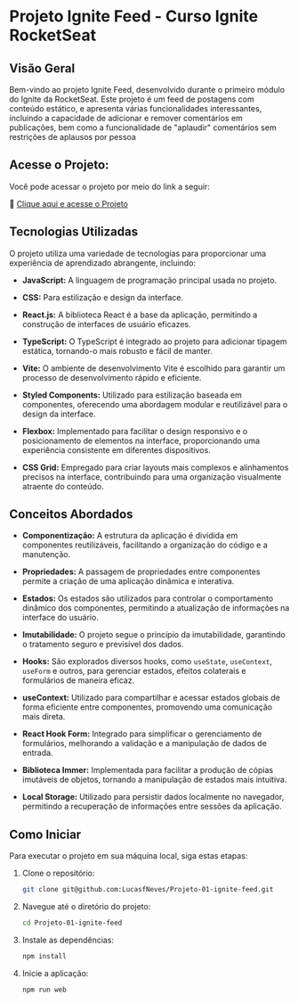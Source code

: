 # Projeto Ignite Feed - Curso Ignite RocketSeat


## Visão Geral
Bem-vindo ao projeto Ignite Feed, desenvolvido durante o primeiro módulo do Ignite da RocketSeat. Este projeto é um feed de postagens com conteúdo estático, e apresenta várias funcionalidades interessantes, incluindo a capacidade de adicionar e remover comentários em publicações, bem como a funcionalidade de "aplaudir" comentários sem restrições de aplausos por pessoa


## Acesse o Projeto:
Você pode acessar o projeto por meio do link a seguir:

🚀  [Clique aqui e acesse o Projeto](https://delivery-burguer.vercel.app/)


## Tecnologias Utilizadas
O projeto utiliza uma variedade de tecnologias para proporcionar uma experiência de aprendizado abrangente, incluindo:

- **JavaScript:** A linguagem de programação principal usada no projeto.
  
- **CSS:** Para estilização e design da interface.
  
- **React.js:** A biblioteca React é a base da aplicação, permitindo a construção de interfaces de usuário eficazes.
  
- **TypeScript:** O TypeScript é integrado ao projeto para adicionar tipagem estática, tornando-o mais robusto e fácil de manter.
  
- **Vite:** O ambiente de desenvolvimento Vite é escolhido para garantir um processo de desenvolvimento rápido e eficiente.
  
- **Styled Components:** Utilizado para estilização baseada em componentes, oferecendo uma abordagem modular e reutilizável para o design da interface.

- **Flexbox:** Implementado para facilitar o design responsivo e o posicionamento de elementos na interface, proporcionando uma experiência consistente em diferentes dispositivos.
  
- **CSS Grid:** Empregado para criar layouts mais complexos e alinhamentos precisos na interface, contribuindo para uma organização visualmente atraente do conteúdo.


## Conceitos Abordados

- **Componentização:** A estrutura da aplicação é dividida em componentes reutilizáveis, facilitando a organização do código e a manutenção.

- **Propriedades:** A passagem de propriedades entre componentes permite a criação de uma aplicação dinâmica e interativa.

- **Estados:** Os estados são utilizados para controlar o comportamento dinâmico dos componentes, permitindo a atualização de informações na interface do usuário.

- **Imutabilidade:** O projeto segue o princípio da imutabilidade, garantindo o tratamento seguro e previsível dos dados.

- **Hooks:** São explorados diversos hooks, como `useState`, `useContext`, `useForm` e outros, para gerenciar estados, efeitos colaterais e formulários de maneira eficaz.

- **useContext:** Utilizado para compartilhar e acessar estados globais de forma eficiente entre componentes, promovendo uma comunicação mais direta.

- **React Hook Form:** Integrado para simplificar o gerenciamento de formulários, melhorando a validação e a manipulação de dados de entrada.

- **Biblioteca Immer:** Implementada para facilitar a produção de cópias imutáveis de objetos, tornando a manipulação de estados mais intuitiva.

- **Local Storage:** Utilizado para persistir dados localmente no navegador, permitindo a recuperação de informações entre sessões da aplicação.


## Como Iniciar

Para executar o projeto em sua máquina local, siga estas etapas:

1. Clone o repositório:

   ```bash
   git clone git@github.com:LucasfNeves/Projeto-01-ignite-feed.git

2. Navegue até o diretório do projeto:
   ```bash
   cd Projeto-01-ignite-feed


4. Instale as dependências:
   ```bash
   npm install
   ```

5. Inicie a aplicação:
   ```bash
   npm run web
   ```
